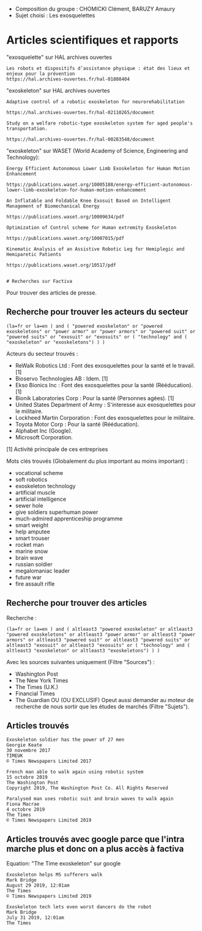 * Composition du groupe : CHOMICKI Clément, BARUZY Amaury
* Sujet choisi : Les exosquelettes



# Articles scientifiques et rapports


"exosquelette" sur HAL archives ouvertes

    Les robots et dispositifs d’assistance physique : état des lieux et enjeux pour la prévention
    https://hal.archives-ouvertes.fr/hal-01808404

"exoskeleton" sur HAL archives ouvertes

    Adaptive control of a robotic exoskeleton for neurorehabilitation

    https://hal.archives-ouvertes.fr/hal-02110265/document

    Study on a welfare robotic-type exoskeleton system for aged people's transportation.

    https://hal.archives-ouvertes.fr/hal-00283548/document

"exoskeleton" sur WASET (World Academy of Science, Engineering and Technology):

    Energy Efficient Autonomous Lower Limb Exoskeleton for Human Motion Enhancement

    https://publications.waset.org/10005188/energy-efficient-autonomous-lower-limb-exoskeleton-for-human-motion-enhancement

    An Inflatable and Foldable Knee Exosuit Based on Intelligent Management of Biomechanical Energy

    https://publications.waset.org/10009634/pdf

    Optimization of Control scheme for Human extremity Exoskeleton

    https://publications.waset.org/10007015/pdf

    Kinematic Analysis of an Assistive Robotic Leg for Hemiplegic and Hemiparetic Patients

    https://publications.waset.org/10517/pdf
    
    
    # Recherches sur Factiva
Pour trouver des articles de presse.

## Recherche pour trouver les acteurs du secteur

```
(la=fr or la=en ) and ( "powered exoskeleton" or "powered exoskeletons" or "power armor" or "power armors" or "powered suit" or "powered suits" or "exosuit" or "exosuits" or ( "technology" and ( "exoskeleton" or "exoskeletons") ) )
```

Acteurs du secteur trouvés :
* ReWalk Robotics Ltd : Font des exosquelettes pour la santé et le travail. [1]
* Bioservo Technologies AB : Idem. [1]
* Ekso Bionics Inc : Font des exosquelettes pour la santé (Rééducation). [1]
* Bionik Laboratories Corp : Pour la santé (Personnes agées). [1]
* United States Department of Army : S'interesse aux exosquelettes pour le militaire.
* Lockheed Martin Corporation : Font des exosquelettes pour le militaire.
* Toyota Motor Corp : Pour la santé (Rééducation).
* Alphabet Inc (Google).
* Microsoft Corporation.

[1] Activité principale de ces entreprises


Mots clés trouvés (Globalement du plus important au moins important) :
* vocational scheme
* soft robotics
* exoskeleton technology
* artificial muscle
* artificial intelligence
* sewer hole
* give soldiers superhuman power
* much-admired apprenticeship programme
* smart weight
* help amputee
* smart trouser
* rocket man
* marine snow
* brain wave
* russian soldier
* megalomaniac leader
* future war
* fire assault rifle

## Recherche pour trouver des articles

Recherche :
```
(la=fr or la=en ) and ( altleast3 "powered exoskeleton" or altleast3 "powered exoskeletons" or altleast3 "power armor" or altleast3 "power armors" or altleast3 "powered suit" or altleast3 "powered suits" or altleast3 "exosuit" or altleast3 "exosuits" or ( "technology" and ( altleast3 "exoskeleton" or altleast3 "exoskeletons") ) )
```

Avec les sources suivantes uniquement (Filtre "Sources") :
* Washington Post
* The New York Times
* The Times (U.K.)
* Financial Times
* The Guardian
OU (OU EXCLUSIF)
Opeut aussi demander au moteur de recherche de nous sortir que les études de marchés (Filtre "Sujets").

## Articles trouvés

```
Exoskeleton soldier has the power of 27 men
Georgie Keate
30 novembre 2017
TIMEUK
© Times Newspapers Limited 2017
```

```
French man able to walk again using robotic system
15 octobre 2019
The Washington Post
Copyright 2019, The Washington Post Co. All Rights Reserved 
```

```
Paralysed man uses robotic suit and brain waves to walk again
Fiona Macrae
4 octobre 2019
The Times
© Times Newspapers Limited 2019 
```

## Articles trouvés avec google parce que l'intra marche plus et donc on a plus accès à factiva


Equation: "The Time exoskeleton" sur google



```
Exoskeleton helps MS sufferers walk
Mark Bridge
August 29 2019, 12:01am
The Times
© Times Newspapers Limited 2019 
```

```
Exoskeleton tech lets even worst dancers do the robot
Mark Bridge
July 31 2019, 12:01am
The Times
```

